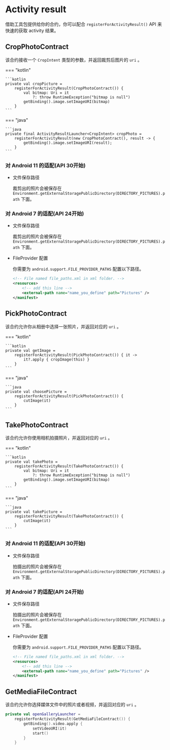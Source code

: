 # Activity result

借助工具包提供给你的合约，你可以配合 `registerForActivityResult()`
 API 来快速的获取 activity 结果。

## CropPhotoContract

该合约接收一个 `CropIntent` 类型的参数，并返回裁剪后图片的 `uri` 。

=== "kotlin"

    ```kotlin
    private val cropPicture =
        registerForActivityResult(CropPhotoContract()) {
            val bitmap: Uri = it
                ?: throw RuntimeException("bitmap is null")
            getBinding().image.setImageURI(bitmap)
        }
    ```

=== "java"

    ```java
    private final ActivityResultLauncher<CropIntent> cropPhoto = 
        registerForActivityResult(new CropPhotoContract(), result -> {
            getBinding().image.setImageURI(result);
        }
    ```

### 对 Android 11 的适配(API 30开始)

- 文件保存路径

    裁剪出的照片会被保存在 `Environment.getExternalStoragePublicDirectory(DIRECTORY_PICTURES).path` 下面。

### 对 Android 7 的适配(API 24开始)

- 文件保存路径

    裁剪出的照片会被保存在 `Environment.getExternalStoragePublicDirectory(DIRECTORY_PICTURES).path` 下面。

- FileProvider 配置

    你需要为 `android.support.FILE_PROVIDER_PATHS` 配置以下路径。

    ```xml
    <!-- File named file_paths.xml in xml folder. -->
    <resources>
        <!-- add this line -->
        <external-path name="name_you_define" path="Pictures" />
    </manifest>
    ```

## PickPhotoContract

该合约允许你从相册中选择一张照片，并返回对应的 `uri` 。

=== "kotlin"

    ```kotlin
    private val getImage =
        registerForActivityResult(PickPhotoContract()) { it ->
            it?.apply { cropImage(this) }
        }
    ```

=== "java"

    ```java
    private val choosePicture = 
        registerForActivityResult(PickPhotoContract()) {
            cutImage(it)
        }
    ```

## TakePhotoContract

该合约允许你使用相机拍摄照片，并返回对应的 `uri` 。

=== "kotlin"

    ```kotlin
    private val takePhoto =
        registerForActivityResult(TakePhotoContract()) {
            val bitmap: Uri = it
                ?: throw RuntimeException("bitmap is null")
            getBinding().image.setImageURI(bitmap)
        }
    ```

=== "java"

    ```java
    private val takePicture = 
        registerForActivityResult(TakePhotoContract()) {
            cutImage(it)
        }
    ```

### 对 Android 11 的适配(API 30开始)

- 文件保存路径

    拍摄出的照片会被保存在 `Environment.getExternalStoragePublicDirectory(DIRECTORY_PICTURES).path` 下面。

### 对 Android 7 的适配(API 24开始)

- 文件保存路径

    拍摄出的照片会被保存在 `Environment.getExternalStoragePublicDirectory(DIRECTORY_PICTURES).path` 下面。

- FileProvider 配置

    你需要为 `android.support.FILE_PROVIDER_PATHS` 配置以下路径。

    ```xml
    <!-- File named file_paths.xml in xml folder. -->
    <resources>
        <!-- add this line -->
        <external-path name="name_you_define" path="Pictures" />
    </manifest>
    ```

## GetMediaFileContract 

该合约允许你选择媒体文件中的照片或者视频，并返回对应的 `uri` 。

```kotlin
private val openGalleryLauncher =
    registerForActivityResult(GetMediaFileContract()) {
        getBinding().video.apply {
            setVideoURI(it)
            start()
        }
    }
```
